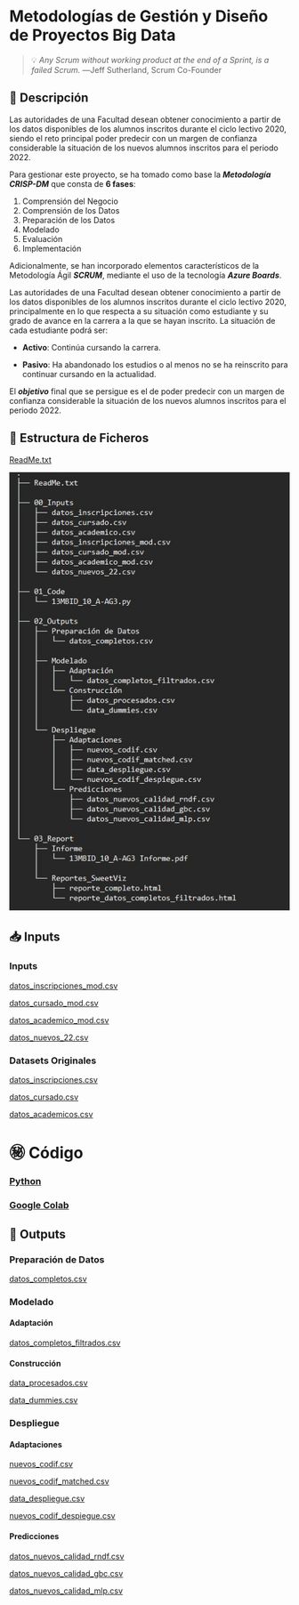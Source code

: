 # Metodologías de Gestión y Diseño de Proyectos Big Data


>💡 *Any Scrum without working product at the end of a Sprint, is a failed Scrum.*
―Jeff Sutherland, Scrum Co-Founder

## 📃 Descripción

Las autoridades de una Facultad desean obtener conocimiento a partir de los datos disponibles de los alumnos inscritos durante el ciclo lectivo 2020, siendo el reto principal poder predecir con un margen de confianza considerable la situación de los nuevos alumnos inscritos para el periodo 2022.

Para gestionar este proyecto, se ha tomado como base la ***Metodología CRISP-DM*** que consta de **6 fases**:

1)	Comprensión del Negocio
2)	Comprensión de los Datos
3)	Preparación de los Datos
4)	Modelado
5)	Evaluación
6)	Implementación

Adicionalmente, se han incorporado elementos característicos de la Metodología Ágil ***SCRUM***, mediante el uso de la tecnología ***Azure Boards***.

Las autoridades de una Facultad desean obtener conocimiento a partir de los datos disponibles de los alumnos inscritos durante el ciclo lectivo 2020, principalmente en lo que respecta a su situación como estudiante y su grado de avance en la carrera a la que se hayan inscrito. La situación de cada estudiante podrá ser:
- **Activo**: Continúa cursando la carrera.

- **Pasivo**: Ha abandonado los estudios o al menos no se ha reinscrito para continuar cursando en la actualidad.

El ***objetivo*** final que se persigue es el de poder predecir con un margen de confianza considerable la situación de los nuevos alumnos inscritos para el periodo 2022.

## 📑 Estructura de Ficheros

[ReadMe.txt](https://raw.githubusercontent.com/vbleal/13MBID/main/README.txt)

![](https://raw.githubusercontent.com/vbleal/13MBID/main/Imag/Estructura_Ficheros.jpg)





## 📥 Inputs

### Inputs 

[datos_inscripciones_mod.csv](https://raw.githubusercontent.com/vbleal/13MBID/main/00_Inputs/datos_inscripciones_mod.csv)

[datos_cursado_mod.csv](https://raw.githubusercontent.com/vbleal/13MBID/main/00_Inputs/datos_cursado_mod.csv)

[datos_academico_mod.csv](https://raw.githubusercontent.com/vbleal/13MBID/main/00_Inputs/datos_academicos_mod.csv)

[datos_nuevos_22.csv](https://raw.githubusercontent.com/vbleal/13MBID/main/00_Inputs/datos_nuevos_22.csv)


### Datasets Originales


[datos_inscripciones.csv](https://raw.githubusercontent.com/vbleal/13MBID/main/00_Inputs/datos_inscripciones.csv)

[datos_cursado.csv](https://raw.githubusercontent.com/vbleal/13MBID/main/00_Inputs/datos_cursado.csv)

[datos_academicos.csv](https://raw.githubusercontent.com/vbleal/13MBID/main/00_Inputs/datos_academicos.csv)








# ㊙️ Código

### [Python](https://raw.githubusercontent.com/vbleal/13MBID/main/01_Code/13MBID_10_A-AG3.py)

### [Google Colab](https://drive.google.com/file/d/1yok2vo9DzRGicmsUiRqF0ln9J1k_NtWw/view?usp=share_link)










## 📲 Outputs


### Preparación de Datos

[datos_completos.csv](https://raw.githubusercontent.com/vbleal/13MBID/main/02_Outputs/datos_completos.csv)



### Modelado

#### Adaptación

[datos_completos_filtrados.csv](https://raw.githubusercontent.com/vbleal/13MBID/main/02_Outputs/datos_completos_filtrados.csv)

#### Construcción

[data_procesados.csv](https://raw.githubusercontent.com/vbleal/13MBID/main/02_Outputs/data_procesados.csv)

[data_dummies.csv](https://raw.githubusercontent.com/vbleal/13MBID/main/02_Outputs/data_dummies.csv)




### Despliegue

#### Adaptaciones

[nuevos_codif.csv](https://raw.githubusercontent.com/vbleal/13MBID/main/02_Outputs/nuevos_codif.csv)

[nuevos_codif_matched.csv](https://raw.githubusercontent.com/vbleal/13MBID/main/02_Outputs/nuevos_codif_matched.csv)

[data_despliegue.csv](https://raw.githubusercontent.com/vbleal/13MBID/main/02_Outputs/data_despliegue.csv)

[nuevos_codif_despiegue.csv](https://raw.githubusercontent.com/vbleal/13MBID/main/02_Outputs/nuevos_codif_despliegue.csv)


#### Predicciones

[datos_nuevos_calidad_rndf.csv](https://raw.githubusercontent.com/vbleal/13MBID/main/02_Outputs/datos_nuevos_calidad_rndf.csv)

[datos_nuevos_calidad_gbc.csv](https://raw.githubusercontent.com/vbleal/13MBID/main/02_Outputs/datos_nuevos_calidad_gbc.csv)

[datos_nuevos_calidad_mlp.csv](https://raw.githubusercontent.com/vbleal/13MBID/main/02_Outputs/datos_nuevos_calidad_mlp.csv)








